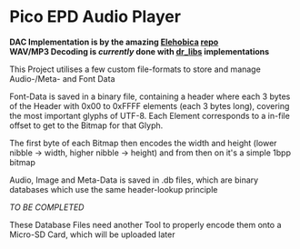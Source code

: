 # Pico EPD Audio Player

**DAC Implementation is by the amazing [Elehobica](https://github.com/elehobica) [repo](https://github.com/elehobica/pico_audio_i2s_32b)**  
**WAV/MP3 Decoding is _currently_ done with [dr_libs](https://github.com/mackron/dr_libs) implementations**

This Project utilises a few custom file-formats to store and manage Audio-/Meta- and Font Data

Font-Data is saved in a binary file, containing a header where each 3 bytes of the Header with 0x00 to 0xFFFF elements (each 3 bytes long), covering the most important glyphs of UTF-8. 
Each Element corresponds to a in-file offset to get to the Bitmap for that Glyph.

The first byte of each Bitmap then encodes the width and height (lower nibble -> width, higher nibble -> height) and from then on it's a simple 1bpp bitmap

Audio, Image and Meta-Data is saved in .db files, which are binary databases which use the same header-lookup principle

_TO BE COMPLETED_

These Database Files need another Tool to properly encode them onto a Micro-SD Card, which will be uploaded later
